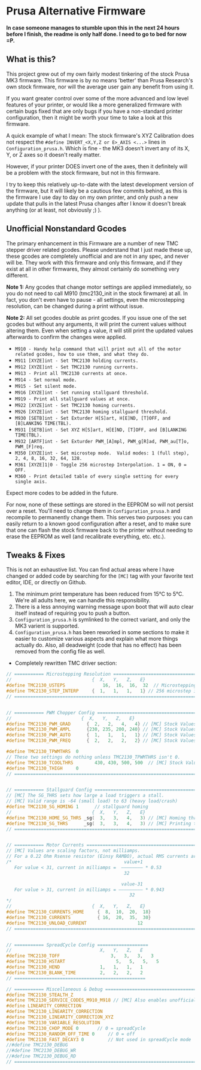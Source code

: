 # Prusa Alternative Firmware

**In case someone manages to stumble upon this in the next 24 hours before I finish, the readme is only half done.  I need to go to bed for now =P.**

## What is this?

This project grew out of my own fairly modest tinkering of the stock Prusa MK3 firmware.  This firmware is by no means 'better' than Prusa Research's own stock firmware, nor will the average user gain any benefit from using it.  

If you want greater control over some of the more advanced and low level features of your printer, or would like a more generalized firmware with certain bugs fixed that are only bugs if you have a non-standard printer configuration, then it might be worth your time to take a look at this firmware.  

A quick example of what I mean:  The stock firmware's XYZ Calibration does not respect the `#define INVERT_<X,Y,Z or E>_AXIS <...>` lines in `Configuration_prusa.h`.  Which is fine - the MK3 doesn't invert any of its X, Y, or Z axes so it doesn't really matter.  

However, if your printer DOES invert one of the axes, then it definitely will be a problem with the stock firmware, but not in this firmware.  

I try to keep this relatively up-to-date with the latest development version of the firmware, but it will likely be a cautious few commits behind, as this is the firmware I use day to day on my own printer, and only push a new update that pulls in the latest Prusa changes after I know it doesn't break anything (or at least, not obviously ;)  ).


## Unofficial Nonstandard Gcodes

The primary enhancement in this Firmware are a number of new TMC stepper driver related gcodes.  Please understand that I just made these up, these gcodes are completely unofficial and are not in any spec, and never will be.  They work with this firmware and only this firmware, and if they exist at all in other firmwares, they almost certainly do something very different.  

**Note 1:** Any gcodes that change motor settings are applied immediately, so you do not need to call M910 (tmc2130_init in the stock firwmare) at all.  In fact, you don't even have to pause - all settings, even the microstepping resolution, can be changed during a print without issue.  

**Note 2:** All set gcodes double as print gcodes.  If you issue one of the set gcodes but without any arguments, it will print the current values without altering them.  Even when setting a value, it will still print the updated values afterwards to confirm the changes were applied. 


* `M910 - Handy help command that will print out all of the motor related gcodes, how to use them, and what they do.`
* `M911 [XYZE]int - Set TMC2130 holding currents.`
* `M912 [XYZE]int - Set TMC2130 running currents.`
* `M913 - Print all TMC2130 currents at once.`
* `M914 - Set normal mode.`
* `M915 - Set silent mode.`
* `M916 [XYZE]int - Set running stallguard threshold.`
* `M919 - Print all stallguard values at once.`
* `M922 [XYZE]int - Set TMC2130 homing currents.`
* `M926 [XYZE]int - Set TMC2130 homing stallguard threshold.`
* `M930 [SETB]int - Set Exturder H[S]art, H[E]ND, [T]OFF, and [B]LANKING TIME(TBL).`
* `M931 [SETB]int - Set XYZ H[S]art, H[E]ND, [T]OFF, and [B]LANKING TIME(TBL).`
* `M932 [ARTF]int - Set Exturder PWM_[A]mpl, PWM_g[R]ad, PWM_au[T]o, PWM_[F]req.`
* `M350 [XYZE]int - Set microstep mode.  Valid modes: 1 (full step), 2, 4, 8, 16, 32, 64, 128.`
* `M361 [XYZE]1|0 - Toggle 256 microstep Interpolation. 1 = ON, 0 = OFF.`
* `M360 - Print detailed table of every single setting for every single axis.`

Expect more codes to be added in the future. 

For now, none of these settings are stored in the EEPROM so will not persist over a reset.  You'll need to change them in `Configuration_prusa.h` and recompile to permanently change them.  This serves two purposes:  you can easily return to a known good configuration after a reset, and to make sure that one can flash the stock firmware back to the printer without needing to erase the EEPROM as well (and recalibrate everything, etc. etc.).

## Tweaks & Fixes

This is not an exhaustive list.  You can find actual areas where I have changed or added code by searching for the `[MC]` tag with your favorite text editor, IDE, or directly on Github.


1. The minimum print temperature has been reduced from 15°C to 5°C.  We're all adults here, we can handle this responsibility.
2. There is a less annoying warning message upon boot that will auto clear itself instead of requiring you to push a button.
3. `Configuration_prusa.h` is symlinked to the correct variant, and only the MK3 varient is supported.
4. `Configuration_prusa.h` has been reworked in some sections to make it easier to customize various aspects and explain what more things actually do.  Also, all deadweight (code that has no effect) has been removed from the config file as well.
  * Completely rewritten TMC driver section:
  ```c++
  // =========== Microstepping Resolution ===========================================
  //                              {  X,   Y,   Z,   E}
  #define TMC2130_USTEPS   		      16,  16,  16,  32  // Microstepping mode
  #define TMC2130_STEP_INTERP     {  1,   1,   1,   1} // 256 microstep interpolation 
  // ================================================================================
  
  
  // =========== PWM Chopper Config ========================================
  //                          {  X,   Y,   Z,   E}
  #define TMC2130_PWM_GRAD		{  2,   2,   4,   4} // [MC] Stock Values
  #define TMC2130_PWM_AMPL		{230, 235, 200, 240} // [MC] Stock Values
  #define TMC2130_PWM_AUTO 		{  1,   1,   1,   1} // [MC] Stock Values
  #define TMC2130_PWM_FREQ 		{  2,   2,   2,   2} // [MC] Stock Values
  
  #define TMC2130_TPWMTHRS  0     
  // These two settings do nothing unless TMC2130_TPWMTHRS isn't 0.  
  #define TMC2130_TCOOLTHRS        430, 430, 500, 500  // [MC] Stock Values
  #define TMC2130_THIGH     0  
  // =======================================================================
  
  
  // =========== Stallguard Config ===============================================
  // [MC] The SG_THRS sets how large a load triggers a stall.  
  // [MC] Valid range is -64 (small load) to 63 (heavy load/crash)
  #define TMC2130_SG_HOMING	1      // stallguard homing
  //                              {  X,   Y,   Z,   E}
  #define TMC2130_HOME_SG_THRS _sg(  3,   3,   4,   3) // [MC] Homing threshold
  #define TMC2130_SG_THRS 	   _sg(  3,   3,   4,   3) // [MC] Printing threshold
  // =============================================================================
  
  
  // =========== Motor Currents ============================================
  // [MC] Values are scaling factors, not milliamps.
  // For a 0.22 Ohm Rsense resistor (Einsy RAMBO), actual RMS currents are:
  /*                                          value+1
     For value < 31, current in milliamps =  –––––––– * 0.53
  										      32
  
                                             value-31
     For value > 31, current in milliamps = ––––––––– * 0.943
                                                32
  */
  //                              {  X,   Y,   Z,   E}
  #define TMC2130_CURRENTS_HOME 	{  8,  10,  20,  18}
  #define TMC2130_CURRENTS 		    { 16,  20,  35,  30}
  #define TMC2130_UNLOAD_CURRENT                   12
  // =======================================================================
  
  
  // =========== SpreadCycle Config ===================
  //                                 X,   Y,   Z,   E
  #define TMC2130_TOFF 			         3,   3,   3,   3
  #define TMC2130_HSTART			       5,   5,   5,   5
  #define TMC2130_HEND               1,   1,   1,   1
  #define TMC2130_BLANK_TIME         2,   2,   2,   2
  // =================================================
  
  // =========== Miscellaneous & Debug ==========================================
  #define TMC2130_STEALTH_Z
  #define TMC2130_SERVICE_CODES_M910_M918 // [MC] Also enables unofficial gcodes.
  #define LINEARITY_CORRECTION
  #define TMC2130_LINEARITY_CORRECTION
  #define TMC2130_LINEARITY_CORRECTION_XYZ
  #define TMC2130_VARIABLE_RESOLUTION 
  #define TMC2130_CHOP_MODE 0 		// 0 = spreadCycle
  #define TMC2130_RANDOM_OFF_TIME 0 	// 0 = off
  #define TMC2130_FAST_DECAY3 0 		// Not used in spreadCycle mode
  //#define TMC2130_DEBUG
  //#define TMC2130_DEBUG_WR
  //#define TMC2130_DEBUG_RD
  // ============================================================================
  ```
